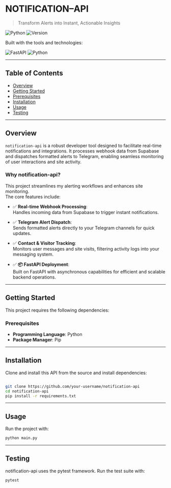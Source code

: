 # NOTIFICATION–API

> Transform Alerts into Instant, Actionable Insights

![Python](https://img.shields.io/badge/Language-Python-blue)
![Version](https://img.shields.io/badge/Version-0.0.1-blue)

Built with the tools and technologies:

![FastAPI](https://img.shields.io/badge/FastAPI-Framework-green)
![Python](https://img.shields.io/badge/Python-Backend-blue)

---

## Table of Contents

- [Overview](#overview)
- [Getting Started](#getting-started)
- [Prerequisites](#prerequisites)
- [Installation](#installation)
- [Usage](#usage)
- [Testing](#testing)

---

## Overview

`notification-api` is a robust developer tool designed to facilitate real-time notifications and integrations. It processes webhook data from Supabase and dispatches formatted alerts to Telegram, enabling seamless monitoring of user interactions and site activity.

### Why notification-api?

This project streamlines my alerting workflows and enhances site monitoring.  
The core features include:

- ✅ **Real-time Webhook Processing**:  
  Handles incoming data from Supabase to trigger instant notifications.

- ✅ **Telegram Alert Dispatch**:  
  Sends formatted alerts directly to your Telegram channels for quick updates.

- ✅ **Contact & Visitor Tracking**:  
  Monitors user messages and site visits, filtering activity logs into your messaging system.

- ✅ **📦 FastAPI Deployment**:  
  Built on FastAPI with asynchronous capabilities for efficient and scalable backend operations.

---

## Getting Started

This project requires the following dependencies:

### Prerequisites

- **Programming Language**: Python  
- **Package Manager**: Pip

---

## Installation

Clone and install this API from the source and install dependencies:

```bash

git clone https://github.com/your-username/notification-api
cd notification-api
pip install -r requirements.txt
```

---

## Usage
Run the project with:

```bash
python main.py
```

---

## Testing
notification-api uses the pytest framework.
Run the test suite with:
```bash
pytest
```

